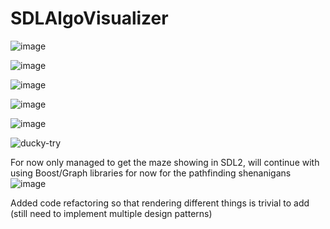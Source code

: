 # SDLAlgoVisualizer
![image](https://github.com/Xbz-24/SDL2DEngine/assets/68678258/ed14be39-2034-4b04-8d4a-e4b3e67590f0)

![image](https://github.com/Xbz-24/SDLAlgovisualizer/assets/68678258/07f4882d-0407-4dee-9532-2a5fcacc97e3)

![image](https://github.com/Xbz-24/SDLAlgovisualizer/assets/68678258/2daa7075-af19-41e9-9eae-ff212c881674)

![image](https://github.com/Xbz-24/SDLAlgovisualizer/assets/68678258/3079ab70-1f43-4e4a-bd0a-448869618716)

![image](https://github.com/Xbz-24/SDLAlgovisualizer/assets/68678258/368bb846-a229-4f9d-aa49-703580c5ebcc)

![ducky-try](https://github.com/Xbz-24/SDLAlgovisualizer/assets/68678258/17c85781-4756-43bc-b21b-ee7f98cbb247)




For now only managed to get the maze showing in SDL2, will continue with using Boost/Graph libraries for now for the pathfinding shenanigans
![image](https://github.com/Xbz-24/SDLAlgovisualizer/assets/68678258/3cd90c5c-192c-4aaf-813b-24b6a3c68c8c)

Added code refactoring so that rendering different things is trivial to add (still need to implement multiple design patterns)










